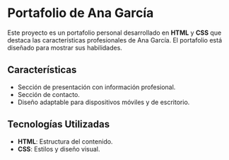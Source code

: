 <!DOCTYPE html>
<html lang="es">
<head>
    <meta charset="UTF-8">
    <meta name="viewport" content="width=device-width, initial-scale=1.0">
</head>
<body>
    <h1>Portafolio de Ana García</h1>
    <p>Este proyecto es un portafolio personal desarrollado en <strong>HTML</strong> y <strong>CSS</strong> que destaca las características profesionales de Ana García. El portafolio está diseñado para mostrar sus habilidades.</p>

   <h2>Características</h2>
    <ul>
        <li>Sección de presentación con información profesional.</li>
        <li>Sección de contacto.</li>
        <li>Diseño adaptable para dispositivos móviles y de escritorio.</li>
    </ul>

  <h2>Tecnologías Utilizadas</h2>
   <ul>
        <li><strong>HTML</strong>: Estructura del contenido.</li>
        <li><strong>CSS</strong>: Estilos y diseño visual.</li>
    </ul>
